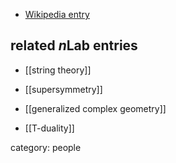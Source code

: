 

* [Wikipedia entry](http://en.wikipedia.org/wiki/Martin_Rocek)

## related $n$Lab entries

* [[string theory]]

* [[supersymmetry]]

* [[generalized complex geometry]]

* [[T-duality]]

category: people